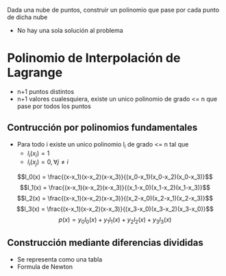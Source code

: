 Dada una nube de puntos, construir un polinomio que pase por cada punto de dicha nube
- No hay una sola solución al problema

# Polinomio de Interpolación de Lagrange
- n+1 puntos distintos
- n+1 valores cualesquiera, existe un unico polinomio de grado <= n que pase por todos los puntos

## Contrucción por polinomios fundamentales
- Para todo i existe un unico polinomio l$_i$ de grado <= n tal que
	- $l_i(x_i) = 1$
	- $l_i(x_j)=0, \forall j \neq i$


$$l_0(x) = \frac{(x-x_1)(x-x_2)(x-x_3)}{(x_0-x_1)(x_0-x_2)(x_0-x_3)}$$
$$l_1(x) = \frac{(x-x_1)(x-x_2)(x-x_3)}{(x_1-x_0)(x_1-x_2)(x_1-x_3)}$$
$$l_2(x) = \frac{(x-x_1)(x-x_2)(x-x_3)}{(x_2-x_0)(x_2-x_1)(x_2-x_3)}$$
$$l_3(x) = \frac{(x-x_1)(x-x_2)(x-x_3)}{(x_3-x_0)(x_3-x_2)(x_3-x_0)}$$
$$p(x) = y_0l_0(x)+y_1l_1(x)+y_2l_2(x)+y_3l_3(x)$$

## Construcción mediante diferencias divididas
- Se representa como una tabla
- Formula de Newton
